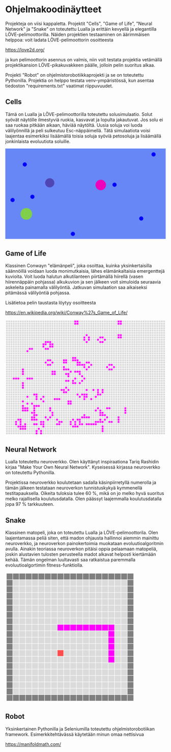 # Ohjelmakoodinäytteet

Projekteja on viisi kappaletta. Projektit "Cells", "Game of Life", "Neural Network" ja "Snake" on toteutettu Lualla ja erittäin kevyellä ja elegantilla LÖVE-pelimoottorilla. Näiden projektien testaaminen on äärimmäisen helppoa: voit ladata LÖVE-pelimoottorin osoitteesta

https://love2d.org/

ja kun pelimoottorin asennus on valmis, niin voit testata projektia vetämällä projektikansion LÖVE-pikakuvakkeen päälle, jolloin pelin suoritus alkaa.

Projekti "Robot" on ohjelmistorobotiikkaprojekti ja se on toteutettu Pythonilla. Projektia on helppo testata venv-ympäristössä, kun asentaa tiedoston "requirements.txt" vaatimat riippuvuudet.

## Cells

Tämä on Lualla ja LÖVE-pelimoottorilla toteutettu solusimulaatio. Solut syövät näytölle ilmestyviä ruokia, kasvavat ja lopulta jakautuvat. Jos solu ei saa ruokaa pitkään aikaan, häviää näytöltä. Uusia soluja voi luoda välilyönnillä ja peli sulkeutuu Esc-näppäimellä. Tätä simulaatiota voisi laajentaa esimerkiksi lisäämällä toisia soluja syöviä petosoluja ja lisäämällä jonkinlaista evoluutiota soluille.

![Cells Image](Images/Cells.png)

## Game of Life

Klassinen Conwayn "elämänpeli", joka osoittaa, kuinka yksinkertaisilla säännöillä voidaan luoda monimutkaisia, lähes elämänkaltaisia emergenttejä kuvioita. Voit luoda halutun alkutilanteen piirtämällä hiirellä (vasen hiirennäppäin pohjassa) alkukuvion ja sen jälkeen voit simuloida seuraavia askeleita painamalla välilyöntiä. Jatkuvan simulaation saa aikaiseksi pitämässä välilyöntiä pohjassa.

Lisätietoa pelin taustasta löytyy osoitteesta

https://en.wikipedia.org/wiki/Conway%27s_Game_of_Life/

![Game of Life Image](Images/Game_Of_Life.png)

## Neural Network

Lualla toteutettu neuroverkko. Olen käyttänyt inspiraationa Tariq Rashidin kirjaa "Make Your Own Neural Network". Kyseisessä kirjassa neuroverkko on toteutettu Pythonilla.

Projektissa neuroverkko koulutetaan sadalla käsinpiirretyllä numerolla ja tämän jälkeen testataan neuroverkon tunnistuskykyä kymmenellä testitapauksella. Oikeita tuloksia tulee 60 %, mikä on jo melko hyvä suoritus melko rajallisella koulutusdatalla. Olen päässyt laajemmalla koulutusdatalla jopa 97 % tarkkuuteen.

## Snake

Klassinen matopeli, joka on toteutettu Lualla ja LÖVE-pelimoottorila. Olen laajentamassa peliä siten, että madon ohjausta hallinnoi aiemmin mainittu neuroverkko, ja neuroverkon painokertoimia muokataan evoluutioalgoritmin avulla. Ainakin teoriassa neuroverkon pitäisi oppia pelaamaan matopeliä, joskin alustavien tulosten perusteella madot alkavat helposti kiertämään kehää. Tämän ongelman luultavasti saa ratkaistua paremmalla evoluutioalgortimin fitness-funktiolla.

![Snake Image](Images/Snake.png)

## Robot

Yksinkertainen Pythonilla ja Seleniumilla toteutettu ohjelmistorobotiikan framework. Esimerkkitehtävässä käytetään minun omaa nettisivua

https://manifoldmath.com/